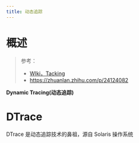 ```yaml
---
title: 动态追踪
---
```


# 概述

> 参考：
> 
> - [WIki，Tacking](<https://en.wikipedia.org/wiki/Tracing_(software)>)
> - <https://zhuanlan.zhihu.com/p/24124082>

**Dynamic Tracing(动态追踪)**

# DTrace

DTrace 是动态追踪技术的鼻祖，源自 Solaris 操作系统
